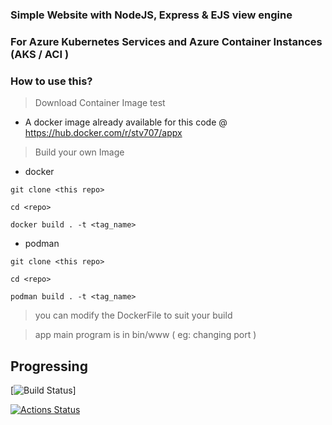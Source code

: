 ### Simple Website with NodeJS, Express & EJS view engine
### For Azure Kubernetes Services and Azure Container Instances (AKS / ACI )
### How to use this?

> Download Container Image test

* A docker image already available for this code @ https://hub.docker.com/r/stv707/appx

> Build your own Image 

* docker 
```
git clone <this repo>

cd <repo>

docker build . -t <tag_name>
```

* podman
```
git clone <this repo>

cd <repo>

podman build . -t <tag_name>

```

> you can modify the DockerFile to suit your build

> app main program is in bin/www ( eg: changing port )

## Progressing 



[![Build Status](https://github.com/dotnet-architecture/eShopOnWeb/workflows/eShopOnWeb%20Build%20and%20Test/badge.svg)]

[![Actions Status](https://github.com/stv707/app-x/actions/workflows/democonaz4002024/badge.svg)](https://github.com/dotnet-architecture/eShopOnWeb/actions)